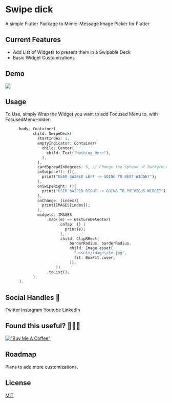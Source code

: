 # Swipe dick

A simple Flutter Package to Mimic iMessage Image Picker for Flutter

## Current Features

* Add List of Widgets to present them in a Swipable Deck
* Basic Widget Customizations

## Demo
![](https://github.com/retroportalstudio/swipe_deck/blob/master/swipe_deck.gif)

## Usage
To Use, simply Wrap the Widget you want to add Focused Menu to, with FocusedMenuHolder:
```dart
      body: Container(
            child: SwipeDeck(
              startIndex: 3,
              emptyIndicator: Container(
                child: Center(
                  child: Text("Nothing Here"),
                ),
              ),
              cardSpreadInDegrees: 5, // Change the Spread of Background Cards
              onSwipeLeft: (){
                print("USER SWIPED LEFT -> GOING TO NEXT WIDGET");
              },
              onSwipeRight: (){
                print("USER SWIPED RIGHT -> GOING TO PREVIOUS WIDGET");
              },
              onChange: (index){
                print(IMAGES[index]);
              },
              widgets: IMAGES
                  .map((e) => GestureDetector(
                        onTap: () {
                          print(e);
                        },
                        child: ClipRRect(
                            borderRadius: borderRadius,
                            child: Image.asset(
                              "assets/images/$e.jpg",
                              fit: BoxFit.cover,
                            )),
                      ))
                  .toList(),
            ),
      ),
```
## Social Handles 🎯
[Twitter](https://twitter.com/theretroportal)
[Instagram](https://www.instagram.com/retroportalstudio)
[Youtube](https://www.youtube.com/retroportalstudio)
[LinkedIn](https://www.linkedin.com/in/parasjainrps/)

## Found this useful? 💙👨‍💻
[!["Buy Me A Coffee"](https://www.buymeacoffee.com/assets/img/custom_images/orange_img.png)](https://www.buymeacoffee.com/theretroportal)

## Roadmap
Plans to add more customizations.

## License
[MIT](https://choosealicense.com/licenses/mit/)
